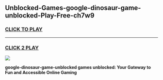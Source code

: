 
## Unblocked-Games-google-dinosaur-game-unblocked-Play-Free-ch7w9
<h3>
<a href="https://premium76.site?title=google-dinosaur-game-unblocked&ref=20A">CLICK TO PLAY</a></h3>
<hr>

<h3>
<a href="https://premium76.site?title=google-dinosaur-game-unblocked&ref=20A">CLICK 2 PLAY</a>
  
</h3>

<a href="https://premium76.site?title=google-dinosaur-game-unblocked&ref=20A"><img src="https://clearcache.store/games.png"></a>


**google-dinosaur-game-unblocked games unblocked: Your Gateway to Fun and Accessible Online Gaming**
